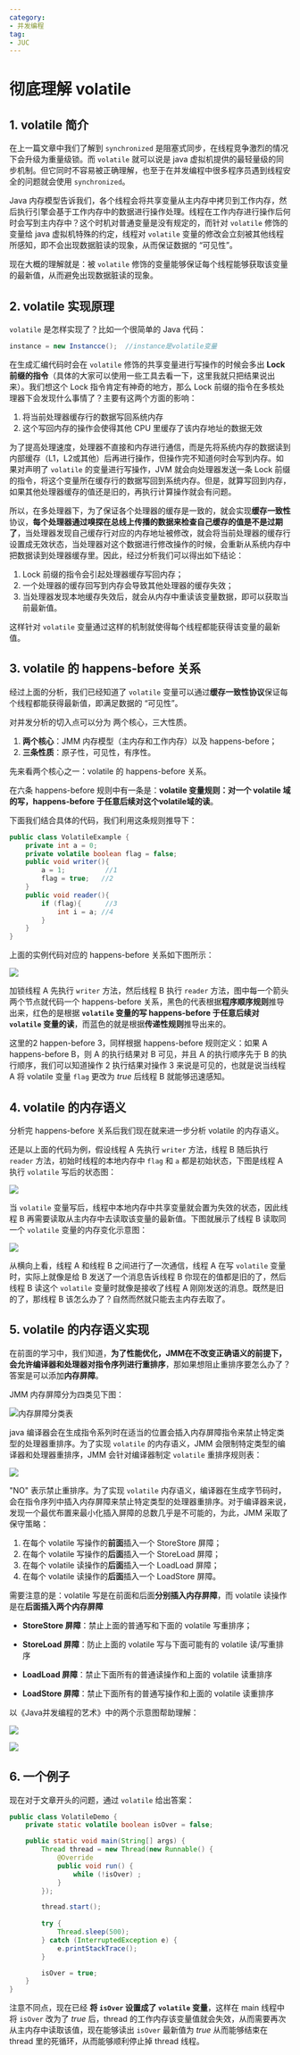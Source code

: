 ```yaml
--- 
category: 
- 并发编程
tag: 
- JUC
---
```


# 彻底理解 volatile

<!-- more -->

## 1. volatile 简介

在上一篇文章中我们了解到 `synchronized` 是阻塞式同步，在线程竞争激烈的情况下会升级为重量级锁。而 `volatile` 就可以说是 java 虚拟机提供的最轻量级的同步机制。但它同时不容易被正确理解，也至于在并发编程中很多程序员遇到线程安全的问题就会使用 `synchronized`。

Java 内存模型告诉我们，各个线程会将共享变量从主内存中拷贝到工作内存，然后执行引擎会基于工作内存中的数据进行操作处理。线程在工作内存进行操作后何时会写到主内存中？这个时机对普通变量是没有规定的，而针对 `volatile` 修饰的变量给 java 虚拟机特殊的约定，线程对 `volatile` 变量的修改会立刻被其他线程所感知，即不会出现数据脏读的现象，从而保证数据的 “可见性”。

现在大概的理解就是：被 `volatile` 修饰的变量能够保证每个线程能够获取该变量的最新值，从而避免出现数据脏读的现象。

## 2. volatile 实现原理

`volatile` 是怎样实现了？比如一个很简单的 Java 代码：

```java
instance = new Instancce();  //instance是volatile变量
```

在生成汇编代码时会在 `volatile` 修饰的共享变量进行写操作的时候会多出 **Lock 前缀的指令**（具体的大家可以使用一些工具去看一下，这里我就只把结果说出来）。我们想这个 Lock 指令肯定有神奇的地方，那么 Lock 前缀的指令在多核处理器下会发现什么事情了？主要有这两个方面的影响：

1. 将当前处理器缓存行的数据写回系统内存
2. 这个写回内存的操作会使得其他 CPU 里缓存了该内存地址的数据无效

为了提高处理速度，处理器不直接和内存进行通信，而是先将系统内存的数据读到内部缓存（L1，L2或其他）后再进行操作，但操作完不知道何时会写到内存。如果对声明了 `volatile` 的变量进行写操作，JVM 就会向处理器发送一条 Lock 前缀的指令，将这个变量所在缓存行的数据写回到系统内存。但是，就算写回到内存，如果其他处理器缓存的值还是旧的，再执行计算操作就会有问题。

所以，在多处理器下，为了保证各个处理器的缓存是一致的，就会实现**缓存一致性**协议，**每个处理器通过嗅探在总线上传播的数据来检查自己缓存的值是不是过期了**，当处理器发现自己缓存行对应的内存地址被修改，就会将当前处理器的缓存行设置成无效状态，当处理器对这个数据进行修改操作的时候，会重新从系统内存中把数据读到处理器缓存里。因此，经过分析我们可以得出如下结论：

1. Lock 前缀的指令会引起处理器缓存写回内存；
2. 一个处理器的缓存回写到内存会导致其他处理器的缓存失效；
3. 当处理器发现本地缓存失效后，就会从内存中重读该变量数据，即可以获取当前最新值。

这样针对 `volatile` 变量通过这样的机制就使得每个线程都能获得该变量的最新值。

## 3.  volatile 的 happens-before 关系

经过上面的分析，我们已经知道了 `volatile` 变量可以通过**缓存一致性协议**保证每个线程都能获得最新值，即满足数据的 “可见性”。

对并发分析的切入点可以分为 两个核心，三大性质。

1. **两个核心**：JMM 内存模型（主内存和工作内存）以及 happens-before；
2. **三条性质**：原子性，可见性，有序性。

先来看两个核心之一：volatile 的 happens-before 关系。

在六条 happens-before 规则中有一条是：**volatile 变量规则：对一个 volatile 域的写，happens-before 于任意后续对这个volatile域的读**。

下面我们结合具体的代码，我们利用这条规则推导下：

```java
public class VolatileExample {
    private int a = 0;
    private volatile boolean flag = false;
    public void writer(){
        a = 1;          //1
        flag = true;   //2
    }
    public void reader(){
        if (flag){      //3
            int i = a; //4
        }
    }
}
```

上面的实例代码对应的 happens-before 关系如下图所示：

![](https://cloud.braumace.cn/f/9y8cr/5.1%20VolatileExample%E7%9A%84happens-before%E5%85%B3%E7%B3%BB%E6%8E%A8%E5%AF%BC.png)

加锁线程 A 先执行 `writer` 方法，然后线程 B 执行 `reader` 方法，图中每一个箭头两个节点就代码一个 happens-before 关系，黑色的代表根据**程序顺序规则**推导出来，红色的是根据 **`volatile` 变量的写 happens-before 于任意后续对 `volatile` 变量的读**，而蓝色的就是根据**传递性规则**推导出来的。

这里的2 happen-before 3，同样根据 happens-before 规则定义：如果 A happens-before B，则 A 的执行结果对 B 可见，并且 A 的执行顺序先于 B 的执行顺序，我们可以知道操作 $2$ 执行结果对操作 $3$ 来说是可见的，也就是说当线程 A 将 volatile 变量 `flag` 更改为 $true$ 后线程 B 就能够迅速感知。

## 4. volatile 的内存语义

分析完 happens-before 关系后我们现在就来进一步分析 volatile 的内存语义。

还是以上面的代码为例，假设线程 A 先执行 `writer` 方法，线程 B 随后执行 `reader` 方法，初始时线程的本地内存中 `flag` 和 `a` 都是初始状态，下图是线程 A 执行 `volatile` 写后的状态图：

![](https://cloud.braumace.cn/f/wP5tk/5.2%20%E7%BA%BF%E7%A8%8BA%E6%89%A7%E8%A1%8Cvolatile%E5%86%99%E5%90%8E%E7%9A%84%E5%86%85%E5%AD%98%E7%8A%B6%E6%80%81%E5%9B%BE.png)

当 `volatile` 变量写后，线程中本地内存中共享变量就会置为失效的状态，因此线程 B 再需要读取从主内存中去读取该变量的最新值。下图就展示了线程 B 读取同一个 `volatile` 变量的内存变化示意图：

![](https://cloud.braumace.cn/f/1dgI1/5.3%20%E7%BA%BF%E7%A8%8BB%E8%AF%BBvolatile%E5%90%8E%E7%9A%84%E5%86%85%E5%AD%98%E7%8A%B6%E6%80%81%E5%9B%BE.png)

从横向上看，线程 A 和线程 B 之间进行了一次通信，线程 A 在写 `volatile` 变量时，实际上就像是给 B 发送了一个消息告诉线程 B 你现在的值都是旧的了，然后线程 B 读这个 `volatile` 变量时就像是接收了线程 A 刚刚发送的消息。既然是旧的了，那线程 B 该怎么办了？自然而然就只能去主内存去取了。

## 5. volatile 的内存语义实现

在前面的学习中，我们知道，**为了性能优化，JMM在不改变正确语义的前提下，会允许编译器和处理器对指令序列进行重排序**，那如果想阻止重排序要怎么办了？答案是可以添加**内存屏障**。

JMM 内存屏障分为四类见下图：

![内存屏障分类表](https://cloud.braumace.cn/f/Z3luy/5.4%20%E5%86%85%E5%AD%98%E5%B1%8F%E9%9A%9C%E5%88%86%E7%B1%BB%E8%A1%A8.png)

java 编译器会在生成指令系列时在适当的位置会插入内存屏障指令来禁止特定类型的处理器重排序。为了实现 `volatile` 的内存语义，JMM 会限制特定类型的编译器和处理器重排序，JMM 会针对编译器制定 `volatile` 重排序规则表：

![](https://cloud.braumace.cn/f/rKOUE/5.5%20volatile%E9%87%8D%E6%8E%92%E5%BA%8F%E8%A7%84%E5%88%99%E8%A1%A8.png)

"NO" 表示禁止重排序。为了实现 `volatile` 内存语义，编译器在生成字节码时，会在指令序列中插入内存屏障来禁止特定类型的处理器重排序。对于编译器来说，发现一个最优布置来最小化插入屏障的总数几乎是不可能的，为此，JMM 采取了保守策略：

1. 在每个 volatile 写操作的**前面**插入一个 StoreStore 屏障；
2. 在每个 volatile 写操作的**后面**插入一个 StoreLoad 屏障；
3. 在每个 volatile 读操作的**后面**插入一个 LoadLoad 屏障；
4. 在每个 volatile 读操作的**后面**插入一个 LoadStore 屏障。

需要注意的是：volatile 写是在前面和后面**分别插入内存屏障**，而 volatile 读操作是在**后面插入两个内存屏障**

- **StoreStore 屏障**：禁止上面的普通写和下面的 volatile 写重排序；

- **StoreLoad 屏障**：防止上面的 volatile 写与下面可能有的 volatile 读/写重排序

- **LoadLoad 屏障**：禁止下面所有的普通读操作和上面的 volatile 读重排序

- **LoadStore 屏障**：禁止下面所有的普通写操作和上面的 volatile 读重排序

以《Java并发编程的艺术》中的两个示意图帮助理解：

![](https://cloud.braumace.cn/f/OwXsW/5.6%20volatile%E5%86%99%E6%8F%92%E5%85%A5%E5%86%85%E5%AD%98%E5%B1%8F%E9%9A%9C%E7%A4%BA%E6%84%8F%E5%9B%BE.png)

![](https://cloud.braumace.cn/f/57Rt5/5.7%20volatile%E8%AF%BB%E6%8F%92%E5%85%A5%E5%86%85%E5%AD%98%E5%B1%8F%E9%9A%9C%E7%A4%BA%E6%84%8F%E5%9B%BE.png)

## 6. 一个例子

现在对于文章开头的问题，通过 `volatile` 给出答案：

```java
public class VolatileDemo {
    private static volatile boolean isOver = false;

    public static void main(String[] args) {
        Thread thread = new Thread(new Runnable() {
            @Override
            public void run() {
                while (!isOver) ;
            }
        });

        thread.start();
        
        try {
            Thread.sleep(500);
        } catch (InterruptedException e) {
            e.printStackTrace();
        }

        isOver = true;
    }
}
```

注意不同点，现在已经 **将 `isOver` 设置成了 `volatile` 变量**，这样在 main 线程中将 `isOver` 改为了 $true$ 后，thread 的工作内存该变量值就会失效，从而需要再次从主内存中读取该值，现在能够读出 `isOver` 最新值为 $true$ 从而能够结束在 thread 里的死循环，从而能够顺利停止掉 thread 线程。

